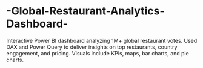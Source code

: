 # -Global-Restaurant-Analytics-Dashboard-
Interactive Power BI dashboard analyzing 1M+ global restaurant votes. Used DAX and Power Query to deliver insights on top restaurants, country engagement, and pricing. Visuals include KPIs, maps, bar charts, and pie charts.

